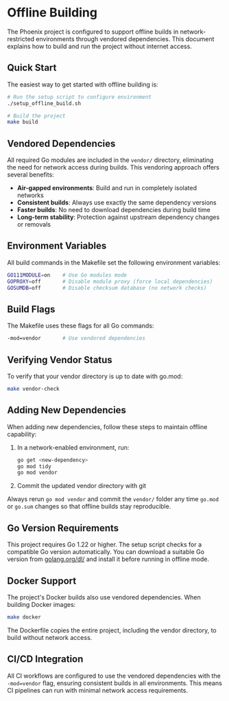 # Offline Building

The Phoenix project is configured to support offline builds in network-restricted environments through vendored dependencies. This document explains how to build and run the project without internet access.

## Quick Start

The easiest way to get started with offline building is:

```bash
# Run the setup script to configure environment
./setup_offline_build.sh

# Build the project
make build
```

## Vendored Dependencies

All required Go modules are included in the `vendor/` directory, eliminating the need for network access during builds. This vendoring approach offers several benefits:

- **Air-gapped environments**: Build and run in completely isolated networks
- **Consistent builds**: Always use exactly the same dependency versions
- **Faster builds**: No need to download dependencies during build time
- **Long-term stability**: Protection against upstream dependency changes or removals

## Environment Variables

All build commands in the Makefile set the following environment variables:

```bash
GO111MODULE=on    # Use Go modules mode
GOPROXY=off       # Disable module proxy (force local dependencies)
GOSUMDB=off       # Disable checksum database (no network checks)
```

## Build Flags

The Makefile uses these flags for all Go commands:

```bash
-mod=vendor       # Use vendored dependencies
```

## Verifying Vendor Status

To verify that your vendor directory is up to date with go.mod:

```bash
make vendor-check
```

## Adding New Dependencies

When adding new dependencies, follow these steps to maintain offline capability:

1. In a network-enabled environment, run:
   ```bash
   go get <new-dependency>
   go mod tidy
   go mod vendor
   ```
2. Commit the updated vendor directory with git

Always rerun `go mod vendor` and commit the `vendor/` folder any time
`go.mod` or `go.sum` changes so that offline builds stay reproducible.

## Go Version Requirements

This project requires Go 1.22 or higher. The setup script checks for a compatible Go version automatically. You can download a suitable Go version from [golang.org/dl/](https://golang.org/dl/) and install it before running in offline mode.

## Docker Support

The project's Docker builds also use vendored dependencies. When building Docker images:

```bash
make docker
```

The Dockerfile copies the entire project, including the vendor directory, to build without network access.

## CI/CD Integration

All CI workflows are configured to use the vendored dependencies with the `-mod=vendor` flag, ensuring consistent builds in all environments. This means CI pipelines can run with minimal network access requirements.